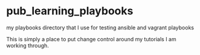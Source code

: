 # pub_learning_playbooks
my playbooks directory that I use for testing ansible and vagrant playbooks

This is simply a place to put change control around my tutorials I am working through.
